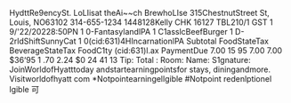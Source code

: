 HydttRe9encySt. LoLIisat theAi~~ch BrewhoLIse 315ChestnutStreet St, Louis, NO63102 314-655-1234 1448128Kelly CHK 16127 TBL210/1 GST 1 9/'22/20228:50PN 1 0-FantasylandlPA 1 C1asslcBeefBurger 1 D-2rldShiftSunnyCat 1 0(cid:631)4HIncarnationlPA Subtotal FoodStateTax BeverageStateTax FoodC1ty (cid:631)l.ax PaymentDue 7.00 15 95 7.00 7.00 $36‘95 1 .70 2.24 $0 24 41 13 Tip: Total : Room: Name: S1gnature: JoinWorldofHyatttoday andstartearningpointsfor stays, diningandmore. Visitworldofhyatt com *Notpointearningellgible #Notpoint redenlptionel lgible 可